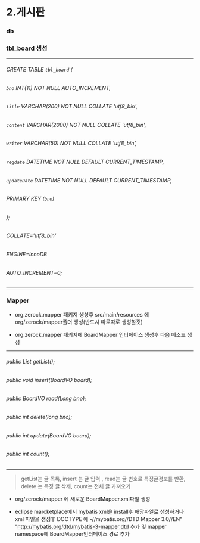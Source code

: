 # 2.게시판

### db

### tbl_board 생성
*************
###### CREATE TABLE `tbl_board` (  
###### `bno` INT(11) NOT NULL AUTO_INCREMENT,
###### `title` VARCHAR(200) NOT NULL COLLATE 'utf8_bin',
###### `content` VARCHAR(2000) NOT NULL COLLATE 'utf8_bin',
######	`writer` VARCHAR(50) NOT NULL COLLATE 'utf8_bin',
######	`regdate` DATETIME NOT NULL DEFAULT CURRENT_TIMESTAMP,
######	`updateDate` DATETIME NOT NULL DEFAULT CURRENT_TIMESTAMP,
######	PRIMARY KEY (`bno`)
###### );
###### COLLATE='utf8_bin'
###### ENGINE=InnoDB
###### AUTO_INCREMENT=0;
***************

### Mapper 

- org.zerock.mapper 패키지 생성후 src/main/resources 에 org/zerock/mapper폴더 생성(반드시 따로따로 생성할것)

- org.zerock.mapper 패키지에 BoardMapper 인터페이스 생성후 다음 메소드 생성
******************************
######  public List<BoardVO> getList();
######	public void insert(BoardVO board);
######	public BoardVO read(Long bno);
######	public int delete(long bno);
######	public int update(BoardVO board);
######	public int count();
  
******************************
 > getList는 글 목록, insert 는 글 입력 , read는 글 번호로 특정글정보를 반환, delete 는 특정 글 삭제, count는 전체 글 가져오기

- org/zerock/mapper 에 새로운 BoardMapper.xml파일 생성

- eclipse marcketplace에서 mybatis xml을 install후 해당파일로 생성하거나 xml 파일을 생성후 DOCTYPE 에 -//mybatis.org//DTD Mapper 3.0//EN" "http://mybatis.org/dtd/mybatis-3-mapper.dtd 추가 및 mapper namespace에     BoardMapper인터페이스 경로 추가
